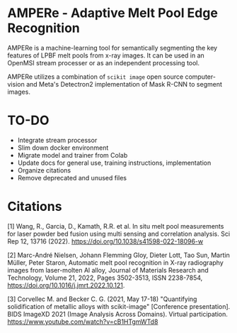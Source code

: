 # AMPERe - Adaptive Melt Pool Edge Recognition

AMPERe is a machine-learning tool for semantically segmenting the key features of LPBF melt pools from x-ray images. It can be used in an OpenMSI stream processer or as an independent processing tool. 

AMPERe utilizes a combination of `scikit image`  open source computer-vision and Meta's Detectron2 implementation of Mask R-CNN to segment images. 

# TO-DO
* Integrate stream processor
* Slim down docker environment
* Migrate model and trainer from Colab
* Update docs for general use, training instructions, implementation
* Organize citations
* Remove deprecated and unused files

# Citations

[1]  Wang, R., Garcia, D., Kamath, R.R. et al. 
    In situ melt pool measurements for laser powder bed fusion using multi sensing and correlation analysis. Sci Rep 12, 13716 (2022). 
    https://doi.org/10.1038/s41598-022-18096-w

[2] Marc-André Nielsen, Johann Flemming Gloy, Dieter Lott, Tao Sun, Martin Müller, Peter Staron,
    Automatic melt pool recognition in X-ray radiography images from laser-molten Al alloy,
    Journal of Materials Research and Technology, Volume 21, 2022, Pages 3502-3513, ISSN 2238-7854,
    https://doi.org/10.1016/j.jmrt.2022.10.121.
    
[3]  Corvellec M. and Becker C. G. (2021, May 17-18)
    "Quantifying solidification of metallic alloys with scikit-image"
    [Conference presentation]. BIDS ImageXD 2021 (Image Analysis Across
    Domains). Virtual participation.
    https://www.youtube.com/watch?v=cB1HTgmWTd8
